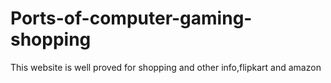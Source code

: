 # Ports-of-computer-gaming-shopping
This website is well proved for shopping and other info,flipkart and amazon
